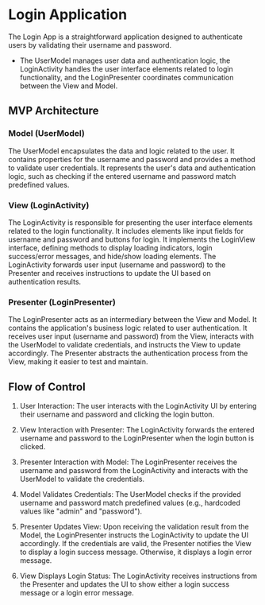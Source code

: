 # Login Application
The Login App is a straightforward application designed to authenticate users by validating their username and password.
- The UserModel manages user data and authentication logic, the LoginActivity handles the user interface elements related to login functionality, and the LoginPresenter coordinates communication between the View and Model.

## MVP Architecture
### Model (UserModel)
The UserModel encapsulates the data and logic related to the user. It contains properties for the username and password and provides a method to validate user credentials.
It represents the user's data and authentication logic, such as checking if the entered username and password match predefined values.

### View (LoginActivity)
The LoginActivity is responsible for presenting the user interface elements related to the login functionality. It includes elements like input fields for username and password and buttons for login.
It implements the LoginView interface, defining methods to display loading indicators, login success/error messages, and hide/show loading elements.
The LoginActivity forwards user input (username and password) to the Presenter and receives instructions to update the UI based on authentication results.

### Presenter (LoginPresenter)
The LoginPresenter acts as an intermediary between the View and Model. It contains the application's business logic related to user authentication.
It receives user input (username and password) from the View, interacts with the UserModel to validate credentials, and instructs the View to update accordingly.
The Presenter abstracts the authentication process from the View, making it easier to test and maintain.

## Flow of Control
1) User Interaction:
The user interacts with the LoginActivity UI by entering their username and password and clicking the login button.

2) View Interaction with Presenter:
The LoginActivity forwards the entered username and password to the LoginPresenter when the login button is clicked.

3) Presenter Interaction with Model:
The LoginPresenter receives the username and password from the LoginActivity and interacts with the UserModel to validate the credentials.

4) Model Validates Credentials:
The UserModel checks if the provided username and password match predefined values (e.g., hardcoded values like "admin" and "password").

5) Presenter Updates View:
Upon receiving the validation result from the Model, the LoginPresenter instructs the LoginActivity to update the UI accordingly.
If the credentials are valid, the Presenter notifies the View to display a login success message. Otherwise, it displays a login error message.

6) View Displays Login Status:
The LoginActivity receives instructions from the Presenter and updates the UI to show either a login success message or a login error message.
